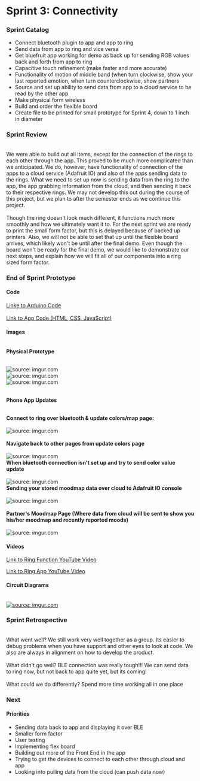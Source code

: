 # Sprint 3: Connectivity

### Sprint Catalog

<ul>
  <li>Connect bluetooth plugin to app and app to ring</li>
  <li>Send data from app to ring and vice versa</li>
  <li>Get bluefruit app working for demo as back up for sending RGB values back and forth from app to ring </li>
  <li>Capacitive touch refinement (make faster and more accurate)</li>
  <li>Functionality of motion of middle band (when turn clockwise, show your last reported emotion, when turn counterclockwise, show partners</li>
  <li>Source and set up ability to send data from app to a cloud service to be read by the other app</li>
  <li>Make physical form wireless</li>
  <li>Build and order the flexible board</li>
  <li>Create file to be printed for small prototype for Sprint 4, down to 1 inch in diameter </li>
 </ul>
  

### Sprint Review  

<br> We were able to build out all items, except for the connection of the rings to each other through the app. This proved to be much more complicated than we anticipated. We do, however, have functionality of connection of the apps to a cloud service (Adafruit IO) and also of the apps sending data to the rings. What we need to set up now is sending data from the ring to the app, the app grabbing information from the cloud, and then sending it back to their respective rings. We may not develop this out during the course of this project, but we plan to after the semester ends as we continue this project.
<br><br>Though the ring doesn't look much different, it functions much more smoothly and how we ultimately want it to. For the next sprint we are ready to print the small form factor, but this is delayed because of backed up printers. Also, we will not be able to set that up until the flexible board arrives, which likely won't be until after the final demo.  Even though the board won't be ready for the final demo, we would like to demonstrate  our next steps, and explain how we will fit all of our components into a ring sized form factor.

### End of Sprint Prototype

#### Code
<a href="https://github.com/daraghbyrne/advancediot2018/blob/moodRing-dev/students/kmulshin_crwillia/sprint-3/Sprint3.ino">Linke to Arduino Code</a>
<br><br><a href="https://github.com/kiramulshine/MoodringApp">Link to App Code (HTML, CSS, JavaScript)</a>

#### Images

<br><b>Physical Prototype</b><br>

<br><img src="https://i.imgur.com/jzFcMivl.jpg" title="source: imgur.com" />
<br><img src="https://i.imgur.com/1iqXFbFl.jpg" title="source: imgur.com" />
<br><img src="https://i.imgur.com/bZ6DKiCl.jpg" title="source: imgur.com" />

<br><b>Phone App Updates</b><br>

<br><b>Connect to ring over bluetooth & update colors/map page:</b><br>
<br><img src="https://i.imgur.com/3DtFrb3l.png" title="source: imgur.com" /><br>
<br><b>Navigate back to other pages from update colors page</b><br>
<br><img src="https://i.imgur.com/ZsgCvJKl.png" title="source: imgur.com" />
<br><b>When bluetooth connection isn't set up and try to send color value update</b><br>
<br><img src="https://i.imgur.com/mePlOLzl.png" title="source: imgur.com" />
<br><b>Sending your stored moodmap data over cloud to Adafruit IO console</b><br>
<br><img src="https://i.imgur.com/ELQZEkwl.png" title="source: imgur.com" /><br>
<br><b>Partner's Moodmap Page (Where data from cloud will be sent to show you his/her moodmap and recently reported moods)</b><br>
<br><img src="https://i.imgur.com/XYO4zWHl.png" title="source: imgur.com" /><br>

#### Videos

<a href="https://youtu.be/uHxGHeBIEQk">Link to Ring Function YouTube Video</a>

<a href="https://www.youtube.com/watch?v=fme155xK1QM">Link to Ring App YouTube Video</a>

#### Circuit Diagrams

<br><a href="https://imgur.com/W57jv7J"><img src="https://i.imgur.com/W57jv7J.jpg" title="source: imgur.com" /></a>


### Sprint Retrospective 

<br>What went well? We still work very well together as a group. Its easier to debug problems when you have support and other eyes to look at code. We also are always in alignment on how to develop the product. 
<br><br>What didn't go well? BLE connection was really tough!!! We can send data to ring now, but not back to app quite yet, but its coming!
<br><br>What could we do differently? Spend more time working all in one place

### Next

#### Priorities
<ul>
  <li>Sending data back to app and displaying it over BLE</li>
  <li>Smaller form factor</li>
  <li>User testing</li>
  <li>Implementing flex board</li>
  <li>Building out more of the Front End in the app</li>
  <li>Trying to get the devices to connect to each other through cloud and app</li>
  <li>Looking into pulling data from the cloud (can push data now)</li>
</ul>
